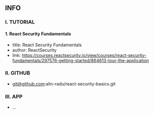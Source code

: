 ## INFO

### I. TUTORIAL

#### 1. React Security Fundamentals

- title: React Security Fundamentals
- author: ReactSecurity
- link: https://courses.reactsecurity.io/view/courses/react-security-fundamentals/297576-getting-started/864613-tour-the-application

### II. GITHUB

- git@github.com:alin-radu/react-security-basics.git

### III. APP

- ...

